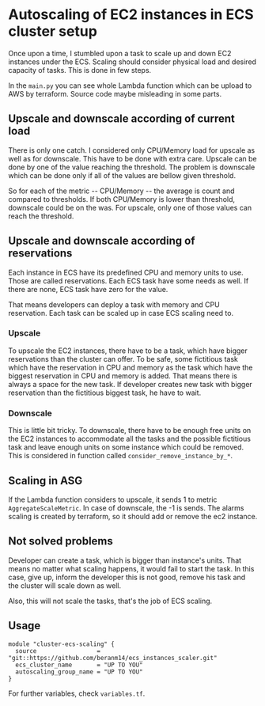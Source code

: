 # Autoscaling of EC2 instances in ECS cluster setup

Once upon a time, I stumbled upon a task to scale up and down EC2 instances under the ECS. Scaling should consider physical load and desired capacity of tasks. This is done in few steps.

In the `main.py` you can see whole Lambda function which can be upload to AWS by terraform. Source code maybe misleading in some parts.

## Upscale and downscale according of current load

There is only one catch. I considered only CPU/Memory load for upscale as well as for downscale. This have to be done with extra care. Upscale can be done by one of the value reaching the threshold. The problem is downscale which can be done only if all of the values are bellow given threshold.

So for each of the metric -- CPU/Memory -- the average is count and compared to thresholds. If both CPU/Memory is lower than threshold, downscale could be on the was. For upscale, only one of those values can reach the threshold.

## Upscale and downscale according of reservations

Each instance in ECS have its predefined CPU and memory units to use. Those are called reservations. Each ECS task have some needs as well. If there are none, ECS task have zero for the value.

That means developers can deploy a task with memory and CPU reservation. Each task can be scaled up in case ECS scaling need to.

### Upscale

To upscale the EC2 instances, there have to be a task, which have bigger reservations than the cluster can offer. To be safe, some fictitious task which have the reservation in CPU and memory as the task which have the biggest reservation in CPU and memory is added. That means there is always a space for the new task. If developer creates new task with bigger reservation than the fictitious biggest task, he have to wait.

### Downscale

This is little bit tricky. To downscale, there have to be enough free units on the EC2 instances to accommodate all the tasks and the possible fictitious task and leave enough units on some instance which could be removed. This is considered in function called `consider_remove_instance_by_*`. 

## Scaling in ASG

If the Lambda function considers to upscale, it sends 1 to metric `AggregateScaleMetric`. In case of downscale, the -1 is sends. The alarms scaling is created by terraform, so it should add or remove the ec2 instance.

## Not solved problems

Developer can create a task, which is bigger than instance's units. That means no matter what scaling happens, it would fail to start the task. In this case, give up, inform the developer this is not good, remove his task and the cluster will scale down as well.

Also, this will not scale the tasks, that's the job of ECS scaling.

## Usage

```
module "cluster-ecs-scaling" {
  source                 = "git::https://github.com/beranm14/ecs_instances_scaler.git"
  ecs_cluster_name       = "UP TO YOU"
  autoscaling_group_name = "UP TO YOU"
}
```

For further variables, check `variables.tf`.
